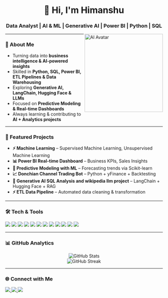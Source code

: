<h1 align="center">👋 Hi, I'm Himanshu</h1>
<h3 align="center">Data Analyst | AI & ML | Generative AI | Power BI | Python | SQL</h3>

<img align="right" alt="AI Avatar" width="250" src="https://avatars.githubusercontent.com/u/9919?s=280&v=4"/>

---

### 🚀 About Me  
- Turning data into **business intelligence & AI-powered insights**  
- Skilled in **Python, SQL, Power BI, ETL Pipelines & Data Warehousing**  
- Exploring **Generative AI, LangChain, Hugging Face & LLMs**  
- Focused on **Predictive Modeling & Real-time Dashboards**  
- Always learning & contributing to **AI + Analytics projects**  

---

### 📌 Featured Projects
- **⚡ Machine Learning** – Supervised Machine Learning, Unsupervised Machine Learning
- **📊 Power BI Real-time Dashboard** – Business KPIs, Sales Insights  
- **🤖 Predictive Modeling with ML** – Forecasting trends via Scikit-learn  
- **📈 Donchian Channel Trading Bot** – Python + yFinance + Backtesting  
- **🍎 Generative AI SQL Analysis and wikipedia llm project** – LangChain + Hugging Face + RAG  
- **⚡ ETL Data Pipeline** – Automated data cleaning & transformation  

---

### 🛠️ Tech & Tools  
<p>
  <img src="https://img.shields.io/badge/Python-3776AB?style=for-the-badge&logo=python&logoColor=white"/>
  <img src="https://img.shields.io/badge/SQL-025E8C?style=for-the-badge&logo=postgresql&logoColor=white"/>
  <img src="https://img.shields.io/badge/Power%20BI-F2C811?style=for-the-badge&logo=power-bi&logoColor=black"/>
  <img src="https://img.shields.io/badge/Git-F05032?style=for-the-badge&logo=git&logoColor=white"/>
  <img src="https://img.shields.io/badge/GitHub-181717?style=for-the-badge&logo=github&logoColor=white"/>
  <img src="https://img.shields.io/badge/HuggingFace-FFAE1A?style=for-the-badge&logo=huggingface&logoColor=black"/>
  <img src="https://img.shields.io/badge/LangChain-2E77BC?style=for-the-badge&logo=chainlink&logoColor=white"/>
  <img src="https://img.shields.io/badge/Generative%20AI-1D9BF0?style=for-the-badge&logo=openai&logoColor=white"/>
   <img src="[https://img.shields.io/badge/Generative%20AI-1D9BF0?style=for-the-badge&logo=openai&logoColor=white"](https://www.google.com/imgres?
<img src="https://img.shields.io/badge/Machine%20Learning-102230?style=for-the-badge&logo=mlflow&logoColor=white"/>
<img src="https://img.shields.io/badge/Scikit--Learn-F7931E?style=for-the-badge&logo=scikitlearn&logoColor=white"/>
<img src="https://img.shields.io/badge/TensorFlow-FF6F00?style=for-the-badge&logo=tensorflow&logoColor=white"/>
<img src="https://img.shields.io/badge/PyTorch-EE4C2C?style=for-the-badge&logo=pytorch&logoColor=white"/>

---

### 📊 GitHub Analytics  
<p align="center">
  <img src="https://github-readme-stats.vercel.app/api?username=YourGitHubUsername&show_icons=true&theme=tokyonight" alt="GitHub Stats"/>
  <br/>
  <img src="https://github-readme-streak-stats.herokuapp.com/?user=YourGitHubUsername&theme=tokyonight" alt="GitHub Streak"/>
</p>

---

### 🌐 Connect with Me  
<p>
  <a href="https://www.linkedin.com/in/himanshu-sirohi-02a941367/" target="_blank">
    <img src="https://img.shields.io/badge/LinkedIn-0A66C2?style=for-the-badge&logo=linkedin&logoColor=white"/>
  </a>
  <a href="mailto:your.himanshusirohi41@gmail.com">
    <img src="https://img.shields.io/badge/Email-D14836?style=for-the-badge&logo=gmail&logoColor=white"/>
  </a>
  <a href="https://github.com/SIROHI42">
    <img src="https://img.shields.io/badge/GitHub-181717?style=for-the-badge&logo=github&logoColor=white"/>
  </a>
</p>
